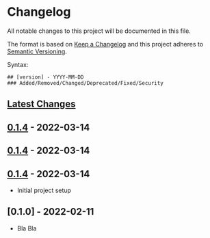 # Changelog

All notable changes to this project will be documented in this file.

The format is based on [Keep a Changelog](http://keepachangelog.com/en/1.0.0/)
and this project adheres to [Semantic Versioning](http://semver.org/spec/v2.0.0.html).

Syntax:

```text
## [version] - YYYY-MM-DD
### Added/Removed/Changed/Deprecated/Fixed/Security
```

## [Latest Changes]

## [0.1.4] - 2022-03-14

## [0.1.4] - 2022-03-14

## [0.1.4] - 2022-03-14

- Initial project setup

## [0.1.0] - 2022-02-11

- Bla Bla


[Latest Changes]: https://github.com/lucasmelin/moltcompare/v0.1.4...HEAD
[0.1.4]: https://github.com/lucasmelin/moltcompare/v0.1.3...v0.1.4
[0.1.4]: https://github.com/lucasmelin/moltcompare/v0.1.3...v0.1.4